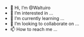 - 👋 Hi, I’m @Waltuiro
- 👀 I’m interested in ...
- 🌱 I’m currently learning ...
- 💞️ I’m looking to collaborate on ...
- 📫 How to reach me ...

<!---
Waltuiro/Waltuiro is a ✨ special ✨ repository because its `README.md` (this file) appears on your GitHub profile.
You can click the Preview link to take a look at your changes.
--->
